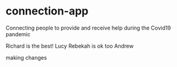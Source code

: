 # connection-app
Connecting people to provide and receive help during the Covid19 pandemic

Richard is the best! 
Lucy
Rebekah is ok too 
Andrew

making changes